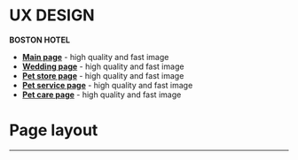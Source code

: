 # UX DESIGN 

__BOSTON HOTEL__

- __[Main page](https://nodeca-github.io/pica/demo/)__ - high quality and fast image
- __[Wedding page](https://nodeca-github.io/pica/demo/)__ - high quality and fast image
- __[Pet store page](https://nodeca-github.io/pica/demo/)__ - high quality and fast image
- __[Pet service page](https://nodeca-github.io/pica/demo/)__ - high quality and fast image
- __[Pet care page](https://nodeca-github.io/pica/demo/)__ - high quality and fast image

# Page layout

___
